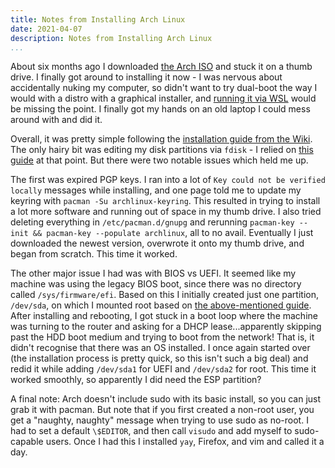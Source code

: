 ```yaml
---
title: Notes from Installing Arch Linux
date: 2021-04-07
description: Notes from Installing Arch Linux
...
```


About six months ago I downloaded [the Arch ISO](https://archlinux.org/download/) and stuck it on a thumb drive. I finally got around to installing it now - I was nervous about accidentally nuking my computer, so didn't want to try dual-boot the way I would with a distro with a graphical installer, and [running it via WSL](https://github.com/yuk7/ArchWSL) would be missing the point. I finally got my hands on an old laptop I could mess around with and did it.

Overall, it was pretty simple following the [installation guide from the Wiki](https://wiki.archlinux.org/index.php/Installation_guide). The only hairy bit was editing my disk partitions via `fdisk` - I relied on [this guide](https://itsfoss.com/install-arch-linux/) at that point. But there were two notable issues which held me up.

The first was expired PGP keys. I ran into a lot of `Key could not be verified locally` messages while installing, and one page told me to update my keyring with `pacman -Su archlinux-keyring`. This resulted in trying to install a lot more software and running out of space in my thumb drive. I also tried deleting everything in `/etc/pacman.d/gnupg` and rerunning `pacman-key --init && pacman-key --populate archlinux`, all to no avail. Eventually I just downloaded the newest version, overwrote it onto my thumb drive, and began from scratch. This time it worked.

The other major issue I had was with BIOS vs UEFI. It seemed like my machine was using the legacy BIOS boot, since there was no directory called `/sys/firmware/efi`. Based on this I initially created just one partition, `/dev/sda`, on which I mounted root based on [the above-mentioned guide](https://itsfoss.com/install-arch-linux/). After installing and rebooting, I got stuck in a boot loop where the machine was turning to the router and asking for a DHCP lease...apparently skipping past the HDD boot medium and trying to boot from the network! That is, it didn't recognise that there was an OS installed. I once again started over (the installation process is pretty quick, so this isn't such a big deal) and redid it while adding `/dev/sda1` for UEFI and `/dev/sda2` for root. This time it worked smoothly, so apparently I did need the ESP partition?

A final note: Arch doesn't include sudo with its basic install, so you can just grab it with pacman. But note that if you first created a non-root user, you get a "naughty, naughty" message when trying to use sudo as no-root. I had to set a default `\$EDITOR`, and then call `visudo` and add myself to sudo-capable users. Once I had this I installed `yay`, Firefox, and vim and called it a day.
